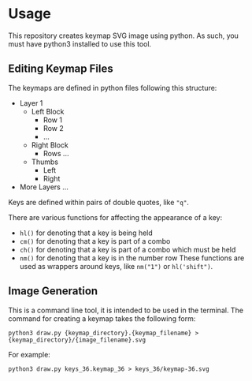 # Usage

This repository creates keymap SVG image using python.
As such, you must have python3 installed to use this tool.

## Editing Keymap Files
The keymaps are defined in python files following this structure:
- Layer 1
    - Left Block
        - Row 1
        - Row 2
        - ...
    - Right Block
        - Rows ...
    - Thumbs
        - Left
        - Right
- More Layers ...

Keys are defined within pairs of double quotes, like `"q"`. 

There are various functions for affecting the appearance of a key:
- `hl()` for denoting that a key is being held
- `cm()` for denoting that a key is part of a combo
- `ch()` for denoting that a key is part of a combo which must be held
- `nm()` for denoting that a key is in the number row
These functions are used as wrappers around keys, like `nm("1")` or `hl('shift")`.

## Image Generation
This is a command line tool, it is intended to be used in the terminal.
The command for creating a keymap takes the following form:

`python3 draw.py {keymap_directory}.{keymap_filename} > {keymap_directory}/{image_filename}.svg`

For example:

`python3 draw.py keys_36.keymap_36 > keys_36/keymap-36.svg`


